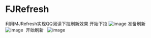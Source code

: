 # FJRefresh
利用MJRefresh实现QQ阅读下拉刷新效果
开始下拉
 ![image](https://github.com/manfengjun/FJRefresh/blob/master/1.png)
 准备刷新
  ![image](https://github.com/manfengjun/FJRefresh/blob/master/2.png)
  开始刷新
   ![image](https://github.com/manfengjun/FJRefresh/blob/master/3.png)
